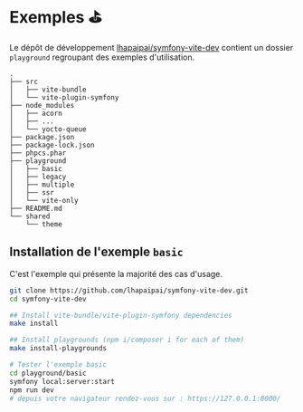 # Exemples ⛳

Le dépôt de développement [lhapaipai/symfony-vite-dev](https://github.com/lhapaipai/symfony-vite-dev) contient un dossier `playground` regroupant des exemples d'utilisation.

```
.
├── src
│   ├── vite-bundle
│   └── vite-plugin-symfony
├── node_modules
│   ├── acorn
│   ├── ...
│   └── yocto-queue
├── package.json
├── package-lock.json
├── phpcs.phar
├── playground
│   ├── basic
│   ├── legacy
│   ├── multiple
│   ├── ssr
│   └── vite-only
├── README.md
└── shared
    └── theme
```

## Installation de l'exemple `basic`

C'est l'exemple qui présente la majorité des cas d'usage.

```bash
git clone https://github.com/lhapaipai/symfony-vite-dev.git
cd symfony-vite-dev

## Install vite-bundle/vite-plugin-symfony dependencies
make install

## Install playgrounds (npm i/composer i for each of them)
make install-playgrounds

# Tester l'exemple basic
cd playground/basic
symfony local:server:start
npm run dev
# depuis votre navigateur rendez-vous sur : https://127.0.0.1:8000/
```
